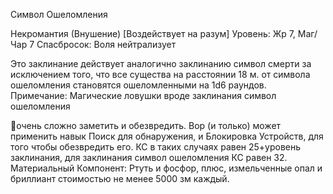 
Символ Ошеломления

Некромантия (Внушение) [Воздействует
на разум]
Уровень: Жр 7, Маг/Чар 7
Спасбросок: Воля нейтрализует

Это заклинание действует аналогично
заклинанию символ смерти за исключением того, что все существа на расстоянии 18 м. от символа ошеломления
становятся ошеломленными на 1d6 раундов.
Примечание: Магические ловушки
вроде заклинания символ ошеломления

очень сложно заметить и обезвредить.
Вор (и только) может применить навык
Поиск для обнаружения, и Блокировка
Устройств, для того чтобы обезвредить
его. КС в таких случаях равен 25+уровень заклинания, для заклинания символ ошеломления КС равен 32.
Материальный Компонент: Ртуть
и фосфор, плюс, измельченные опал и
бриллиант стоимостью не менее 5000
зм каждый.